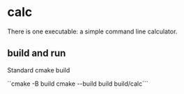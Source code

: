 # calc
There is one executable: a simple command line calculator.

## build and run
Standard cmake build 

``cmake -B build
cmake --build build
build/calc```
